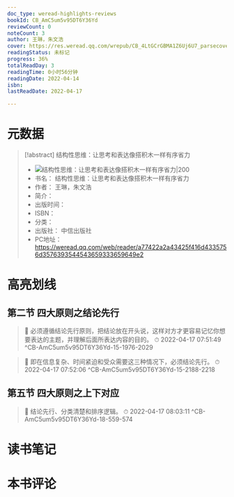 ```yaml
---
doc_type: weread-highlights-reviews
bookId: CB_AmC5um5v95DT6Y36Yd
reviewCount: 0
noteCount: 3
author: 王琳，朱文浩
cover: https://res.weread.qq.com/wrepub/CB_4LtGCrGBMA1Z6Uj6U7_parsecover
readingStatus: 未标记
progress: 36%
totalReadDay: 3
readingTime: 0小时56分钟
readingDate: 2022-04-14
isbn: 
lastReadDate: 2022-04-17

---
```

# 元数据
> [!abstract] 结构性思维：让思考和表达像搭积木一样有序省力
> - ![ 结构性思维：让思考和表达像搭积木一样有序省力|200](https://res.weread.qq.com/wrepub/CB_4LtGCrGBMA1Z6Uj6U7_parsecover)
> - 书名： 结构性思维：让思考和表达像搭积木一样有序省力
> - 作者： 王琳，朱文浩
> - 简介： 
> - 出版时间： 
> - ISBN： 
> - 分类： 
> - 出版社： 中信出版社
> - PC地址：https://weread.qq.com/web/reader/a77422a2a43425f416d4335756d3576393544543659333659649e2

# 高亮划线

## 第二节 四大原则之结论先行

> 📌 必须遵循结论先行原则，把结论放在开头说，这样对方才更容易记忆你想要表达的主题，并理解后面所表达内容的目的。 
> ⏱ 2022-04-17 07:51:49 ^CB-AmC5um5v95DT6Y36Yd-15-1976-2029

> 📌 即在信息复杂、时间紧迫和受众需要这三种情况下，必须结论先行。 
> ⏱ 2022-04-17 07:52:06 ^CB-AmC5um5v95DT6Y36Yd-15-2188-2218

## 第五节 四大原则之上下对应

> 📌 结论先行、分类清楚和排序逻辑。 
> ⏱ 2022-04-17 08:03:11 ^CB-AmC5um5v95DT6Y36Yd-18-559-574

# 读书笔记

# 本书评论

